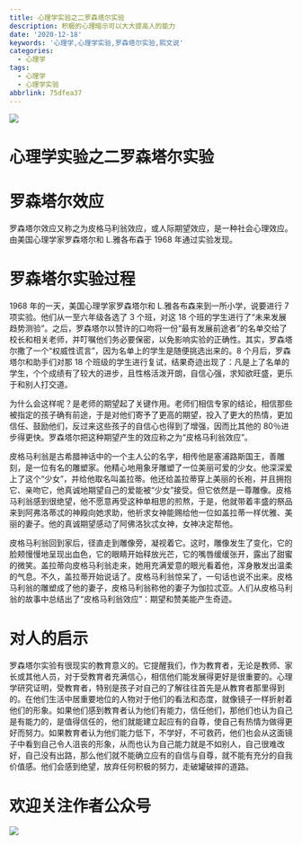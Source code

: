 ```yaml
---
title: 心理学实验之二罗森塔尔实验
description: 积极的心理暗示可以大大提高人的能力
date: '2020-12-18'
keywords: '心理学,心理学实验,罗森塔尔实验,熙文说'
categories:
  - 心理学
tags:
  - 心理学
  - 心理学实验
abbrlink: 75dfea37
---
```

![](https://imgkr2.cn-bj.ufileos.com/2dce84b2-c89d-45aa-b3ac-4e5376970091.jpg?UCloudPublicKey=TOKEN_8d8b72be-579a-4e83-bfd0-5f6ce1546f13&Signature=OOuSofK1CunxOYiH0RZB54679XQ%253D&Expires=1608289266)

# 心理学实验之二罗森塔尔实验

# 罗森塔尔效应

罗森塔尔效应又称之为皮格马利翁效应，或人际期望效应，是一种社会心理效应。由美国心理学家罗森塔尔和 L.雅各布森于 1968 年通过实验发现。

# 罗森塔尔实验过程

1968 年的一天，美国心理学家罗森塔尔和 L.雅各布森来到一所小学，说要进行 7 项实验。他们从一至六年级各选了 3 个班，对这 18 个班的学生进行了“未来发展趋势测验”。之后，罗森塔尔以赞许的口吻将一份“最有发展前途者”的名单交给了校长和相关老师，并叮嘱他们务必要保密，以免影响实验的正确性。其实，罗森塔尔撒了一个“权威性谎言”，因为名单上的学生是随便挑选出来的。8 个月后，罗森塔尔和助手们对那 18 个班级的学生进行复试，结果奇迹出现了：凡是上了名单的学生，个个成绩有了较大的进步，且性格活泼开朗，自信心强，求知欲旺盛，更乐于和别人打交道。

为什么会这样呢？是老师的期望起了关键作用。老师们相信专家的结论，相信那些被指定的孩子确有前途，于是对他们寄予了更高的期望，投入了更大的热情，更加信任、鼓励他们，反过来这些孩子的自信心也得到了增强，因而比其他的 80％进步得更快。罗森塔尔把这种期望产生的效应称之为“皮格马利翁效应”。

皮格马利翁是古希腊神话中的一个主人公的名字，相传他是塞浦路斯国王，善雕刻，是一位有名的雕塑家。他精心地用象牙雕塑了一位美丽可爱的少女。他深深爱上了这个“少女”，并给他取名叫盖拉蒂。他还给盖拉蒂穿上美丽的长袍，并且拥抱它、亲吻它，他真诚地期望自己的爱能被“少女”接受。但它依然是一尊雕像。皮格马利翁感到很绝望，他不愿意再受这种单相思的煎熬，于是，他就带着丰盛的祭品来到阿弗洛蒂忒的神殿向她求助，他祈求女神能赐给他一位如盖拉蒂一样优雅、美丽的妻子。他的真诚期望感动了阿佛洛狄忒女神，女神决定帮他。

皮格马利翁回到家后，径直走到雕像旁，凝视着它。这时，雕像发生了变化，它的脸颊慢慢地呈现出血色，它的眼睛开始释放光芒，它的嘴唇缓缓张开，露出了甜蜜的微笑。盖拉蒂向皮格马利翁走来，她用充满爱意的眼光看着他，浑身散发出温柔的气息。不久，盖拉蒂开始说话了。皮格马利翁惊呆了，一句话也说不出来。皮格马利翁的雕塑成了他的妻子，皮格马利翁称他的妻子为伽拉忒亚。人们从皮格马利翁的故事中总结出了“皮格马利翁效应”：期望和赞美能产生奇迹。

# 对人的启示

罗森塔尔实验有很现实的教育意义的。它提醒我们，作为教育者，无论是教师、家长或其他人员，对于受教育者充满信心，相信他们能发展得更好是很重要的。心理学研究证明，受教育者，特别是孩子对自己的了解往往首先是从教育者那里得到的。在他们生活中居重要地位的人物对于他们的看法和态度，就像镜子一样折射着他们的形象。如果他们感到教育者认为他们有能力，信任他们，那他们也认为自己是有能力的，是值得信任的，他们就能建立起应有的自尊，使自己有热情为做得更好而努力。如果教育者认为他们能力低下，不学好，不可救药，他们也会从这面镜子中看到自己令人沮丧的形象，从而也认为自己能力就是不如别人，自己很难改好，自己没有出路，那么他们就不能确立应有的自信与自尊，就不能有充分的自我价值感。他们会感到绝望，放弃任何积极的努力，走破罐破摔的道路。

# 欢迎关注作者公众号
![](https://gitee.com/xyzxiaoxi/picture/raw/master/2021-1-7/1610018774805-qrcode_for_gh_c467e04f3857_258.jpg)